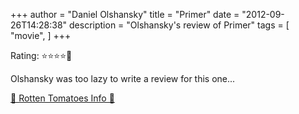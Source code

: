 +++
author = "Daniel Olshansky"
title = "Primer"
date = "2012-09-26T14:28:38"
description = "Olshansky's review of Primer"
tags = [
    "movie",
]
+++

Rating: ⭐⭐⭐⭐🌟

Olshansky was too lazy to write a review for this one...

[🍅 Rotten Tomatoes Info 🍅](https://www.rottentomatoes.com//m/primer)